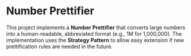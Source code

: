 # Number Prettifier

This project implements a **Number Prettifier** that converts large numbers into a human-readable, abbreviated format (e.g., 1M for 1,000,000). The implementation uses the **Strategy Pattern** to allow easy extension if new prettification rules are needed in the future. 
